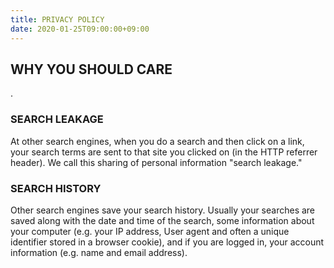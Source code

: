 ```yaml
---
title: PRIVACY POLICY
date: 2020-01-25T09:00:00+09:00
---
```


## WHY YOU SHOULD CARE

.

### SEARCH LEAKAGE 

At other search engines, when you do a search and then click on a link, your search terms are sent to that site you clicked on (in the HTTP referrer header).
We call this sharing of personal information "search leakage."

### SEARCH HISTORY

Other search engines save your search history.
Usually your searches are saved along with the date and time of the search, some information about your computer (e.g. your IP address, User agent and often a unique identifier stored in a browser cookie), and if you are logged in, your account information (e.g. name and email address).
